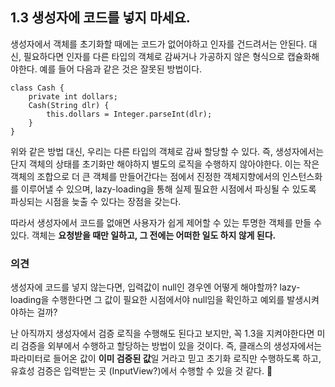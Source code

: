 ## 1.3 생성자에 코드를 넣지 마세요.

생성자에서 객체를 초기화할 때에는 코드가 없어야하고 인자를 건드려서는 안된다. 대신, 필요하다면 인자를 다른 타입의 객체로 감싸거나 가공하지 않은 형식으로 캡슐화해야한다. 예를 들어 다음과 같은 것은 잘못된 방법이다.
```
class Cash {
    private int dollars;
    Cash(String dlr) {
        this.dollars = Integer.parseInt(dlr);
    }
}
```

위와 같은 방법 대신, 우리는 다른 타입의 객체로 감싸 할당할 수 있다. 즉, 생성자에서는 단지 객체의 상태를 초기화만 해야하지 별도의 로직을 수행하지 않아야한다. 이는 작은 객체의 조합으로 더 큰 객체를 만들어간다는 점에서 진정한 객체지향에서의 인스턴스화를 이루어낼 수 있으며, lazy-loading을 통해 실제 필요한 시점에서 파싱될 수 있도록 파싱되는 시점을 늦출 수 있다는 장점을 갖는다.

따라서 생성자에서 코드를 없애면 사용자가 쉽게 제어할 수 있는 투명한 객체를 만들 수 있다. 객체는 **요청받을 때만 일하고, 그 전에는 어떠한 일도 하지 않게 된다.**

### 의견

생성자에 코드를 넣지 않는다면, 입력값이 null인 경우엔 어떻게 해야할까? 
lazy-loading을 수행한다면 그 값이 필요한 시점에서야 null임을 확인하고 예외를 발생시켜야하는 걸까?

난 아직까지 생성자에서 검증 로직을 수행해도 된다고 보지만, 꼭 1.3을 지켜야한다면 미리 검증을 외부에서 수행하고 할당하는 방법이 있을 것이다. 즉, 클래스의 생성자에서는 파라미터로 들어온 값이 **이미 검증된 값**일 거라고 믿고 초기화 로직만 수행하도록 하고, 유효성 검증은 입력받는 곳 (InputView?)에서 수행할 수 있을 것 같다. 🧐